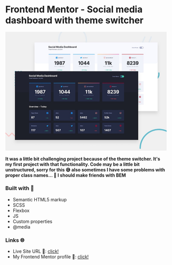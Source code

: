 # Frontend Mentor - Social media dashboard with theme switcher

![Design preview for the Social media dashboard with theme switcher coding challenge](./design/desktop-preview.jpg)

**It was a little bit challenging project because of the theme switcher. It's my first project with that functionality. Code may be a little bit unstructured, sorry for this 😅 also sometimes I have some problems with proper class names... 💢 I should make friends with BEM**

### Built with 🧱
- Semantic HTML5 markup
- SCSS
- Flexbox
- JS
- Custom properties
- @media

### Links 🌐

- Live Site URL 🔴: [click!](https://kacperkwinta.github.io/Social-media-dashboard-with-theme-switcher/)
- My Frontend Mentor profile 👦: [click!](https://www.frontendmentor.io/profile/kacperkwinta)
